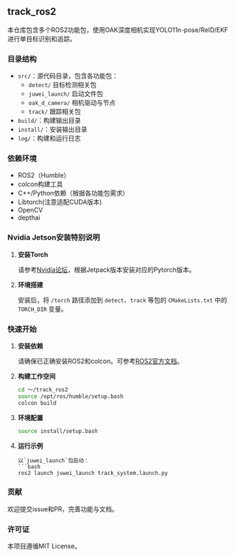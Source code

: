 ## track_ros2

本仓库包含多个ROS2功能包，使用OAK深度相机实现YOLO11n-pose/ReID/EKF进行单目标识别和追踪。

### 目录结构

- `src/`：源代码目录，包含各功能包：
  - `detect/` 目标检测相关包
  - `juwei_launch/` 启动文件包
  - `oak_d_camera/` 相机驱动与节点
  - `track/` 跟踪相关包
- `build/`：构建输出目录
- `install/`：安装输出目录
- `log/`：构建和运行日志

### 依赖环境

- ROS2（Humble）
- colcon构建工具
- C++/Python依赖（根据各功能包需求）
- Libtorch(注意适配CUDA版本)
- OpenCV
- depthai

### Nvidia Jetson安装特别说明

1. **安装Torch**
    
    请参考[Nvidia论坛](https://forums.developer.nvidia.com/t/pytorch-for-jetson/72048)，根据Jetpack版本安装对应的Pytorch版本。

2. **环境搭建**

    安装后，将 `/torch` 路径添加到 `detect`、`track` 等包的 `CMakeLists.txt` 中的 `TORCH_DIR` 变量。


### 快速开始

1. **安装依赖**
   
   请确保已正确安装ROS2和colcon。可参考[ROS2官方文档](https://docs.ros.org/)。

2. **构建工作空间**
   ```bash
   cd ～/track_ros2
   source /opt/ros/humble/setup.bash
   colcon build
   ```

3. **环境配置**
   ```bash
   source install/setup.bash
   ```

4. **运行示例**
   
   ```
   以`juwei_launch`包启动：
   ```bash
   ros2 launch juwei_launch track_system.launch.py
   ```

### 贡献

欢迎提交issue和PR，完善功能与文档。

### 许可证

本项目遵循MIT License。

